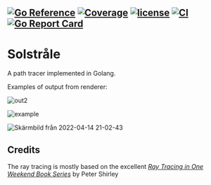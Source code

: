 [![Go Reference](https://pkg.go.dev/badge/github.com/DanielPettersson/solstrale.svg)](https://pkg.go.dev/github.com/DanielPettersson/solstrale)
[![Coverage](https://codecov.io/gh/DanielPettersson/solstrale/branch/main/graphs/badge.svg?branch=main)](https://codecov.io/gh/DanielPettersson/solstrale)
[![license](https://img.shields.io/github/license/DanielPettersson/solstrale.svg)](https://tldrlegal.com/license/gnu-general-public-license-v3-(gpl-3))
[![CI](https://github.com/DanielPettersson/solstrale/workflows/Go/badge.svg)](https://github.com/DanielPettersson/solstrale/actions?query=workflow%3CI)
[![Go Report Card](https://goreportcard.com/badge/github.com/DanielPettersson/solstrale)](https://goreportcard.com/report/github.com/DanielPettersson/solstrale)
------
# Solstråle
A path tracer implemented in Golang.

Examples of output from renderer:

![out2](https://user-images.githubusercontent.com/3603911/160006652-39fef265-cc9e-44e0-90db-b370f1daaf89.png)

![example](https://user-images.githubusercontent.com/3603911/156641766-bc3ad13f-3395-4b63-831d-577c7538fae1.jpg)

![Skärmbild från 2022-04-14 21-02-43](https://user-images.githubusercontent.com/3603911/163459215-36e5738d-4a71-4d20-802b-839c6fde995a.png)


## Credits
The ray tracing is mostly based on the excellent [_Ray Tracing in One Weekend Book Series_](https://github.com/RayTracing/raytracing.github.io) by Peter Shirley


